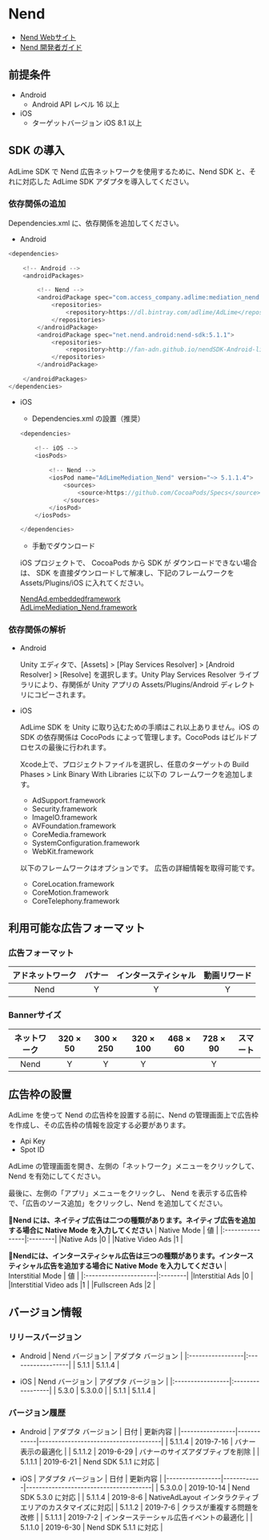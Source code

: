 # Nend
- [Nend Webサイト](https://nend.net/)
- [Nend 開発者ガイド](https://github.com/fan-ADN/nendSDK-Unity)

## 前提条件
- Android
    - Android API レベル 16 以上
- iOS
    - ターゲットバージョン iOS 8.1 以上

## SDK の導入
AdLime SDK で Nend 広告ネットワークを使用するために、Nend SDK と、それに対応した AdLime SDK アダプタを導入してください。

### 依存関係の追加
Dependencies.xml に、依存関係を追加してください。
- Android
```csharp
<dependencies>

    <!-- Android -->
    <androidPackages>

        <!-- Nend -->
        <androidPackage spec="com.access_company.adlime:mediation_nend:5.1.1.4">
            <repositories>
                <repository>https://dl.bintray.com/adlime/AdLime</repository>
            </repositories>
        </androidPackage>
        <androidPackage spec="net.nend.android:nend-sdk:5.1.1">
            <repositories>
                <repository>http://fan-adn.github.io/nendSDK-Android-lib/library</repository>
            </repositories>
        </androidPackage>

    </androidPackages>
</dependencies>
```

- iOS
    - Dependencies.xml の設置（推奨）
    ```csharp
    <dependencies>

        <!-- iOS -->
        <iosPods>
        
            <!-- Nend -->
            <iosPod name="AdLimeMediation_Nend" version="~> 5.1.1.4">
                <sources>
                    <source>https://github.com/CocoaPods/Specs</source>
                </sources>
            </iosPod>
        </iosPods>

    </dependencies>
    ```

    - 手動でダウンロード

    iOS プロジェクトで、 CocoaPods から SDK が ダウンロードできない場合は、 SDK を直接ダウンロードして解凍し、下記のフレームワークを Assets/Plugins/iOS に入れてください。
    
    [NendAd.embeddedframework](https://github.com/fan-ADN/nendSDK-iOS-pub/releases/download/5.3.0/nendSDK_iOS.zip)<br>
    [AdLimeMediation_Nend.framework](https://github.com/Ham-mer/AdLime-iOS-Pub/raw/master/DownloadZip/AdLimeMediation_Nend/5.3.0.0.zip)

### 依存関係の解析
- Android

    Unity エディタで、[Assets] > [Play Services Resolver] > [Android Resolver] > [Resolve] を選択します。Unity Play Services Resolver ライブラリにより、存関係が Unity アプリの Assets/Plugins/Android ディレクトリにコピーされます。

- iOS

    AdLime SDK を Unity に取り込むための手順はこれ以上ありません。iOS の SDK の依存関係は CocoPods によって管理します。CocoPods はビルドプロセスの最後に行われます。

    Xcode上で、プロジェクトファイルを選択し、任意のターゲットの Build Phases > Link Binary With Libraries に以下の フレームワークを追加します。
    - AdSupport.framework
    - Security.framework
    - ImageIO.framework
    - AVFoundation.framework
    - CoreMedia.framework
    - SystemConfiguration.framework
    - WebKit.framework

    以下のフレームワークはオプションです。 広告の詳細情報を取得可能です。
    - CoreLocation.framework
    - CoreMotion.framework
    - CoreTelephony.framework

## 利用可能な広告フォーマット

### 広告フォーマット
|アドネットワーク|バナー |インタースティシャル|動画リワード |
|:-----:|:----:|:----------:|:------:|
|Nend   |Y     | Y          |Y       |

### Bannerサイズ
|ネットワーク |320 × 50  |300 × 250   |320 × 100  |468 × 60  |728 × 90  |スマート    |
|:-------:|:------:|:--------:|:-------:|:------:|:------:|:-------:|
|Nend     |Y       |Y         |Y        |        |Y       |         |

## 広告枠の設置
AdLime を使って Nend の広告枠を設置する前に、Nend の管理画面上で広告枠を作成し、その広告枠の情報を設定する必要があります。
- Api Key
- Spot ID

AdLime の管理画面を開き、左側の「ネットワーク」メニューをクリックして、 Nend を有効にしてください。

最後に、左側の「アプリ」メニューをクリックし、 Nend を表示する広告枠で、「広告のソース追加」をクリックし、Nend を追加してください。

**Nend には、ネイティブ広告は二つの種類があります。ネイティブ広告を追加する場合に Native Mode を入力してください**
| Native Mode     | 値 |
|:----------------|:--------|
|Native Ads       |0        |
|Native Video Ads |1        |

**Nendには、インタースティシャル広告は三つの種類があります。インタースティシャル広告を追加する場合に Native Mode を入力してください**
| Interstitial Mode     | 値 |
|:----------------------|:--------|
|Interstitial Ads       |0        |
|Interstitial Video ads |1        |
|Fullscreen Ads         |2        |

## バージョン情報

### リリースバージョン
- Android
    | Nend バージョン     | アダプタ バージョン  |
    |:-----------------|:------------------|
    | 5.1.1            | 5.1.1.4           |

- iOS
    | Nend バージョン     | アダプタ バージョン |
    |:-----------------|:-----------------|
    | 5.3.0            | 5.3.0.0          |
    | 5.1.1            | 5.1.1.4          |

### バージョン履歴
- Android
    | アダプタ バージョン | 日付       | 更新内容                         |
    |-----------------|------------|--------------------------------------|
    | 5.1.1.4         | 2019-7-16  | バナー表示の最適化                  |
    | 5.1.1.2         | 2019-6-29  | バナーのサイズアダブティブを削除   |
    | 5.1.1.1         | 2019-6-21  | Nend SDK 5.1.1 に対応      |

- iOS
    | アダプタ バージョン | 日付       | 更新内容                          |
    |-----------------|------------|---------------------------------------|
    | 5.3.0.0         | 2019-10-14 | Nend SDK 5.3.0 に対応       |
    | 5.1.1.4         | 2019-8-6   | NativeAdLayout インタラクティブエリアのカスタマイズに対応|
    | 5.1.1.2         | 2019-7-6   | クラスが重複する問題を改修          |
    | 5.1.1.1         | 2019-7-2   | インターステーシャル広告イベントの最適化 |
    | 5.1.1.0         | 2019-6-30  | Nend SDK 5.1.1 に対応       |

